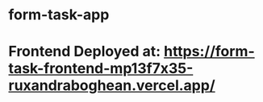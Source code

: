 # form-task-app

# Frontend Deployed at: https://form-task-frontend-mp13f7x35-ruxandraboghean.vercel.app/
